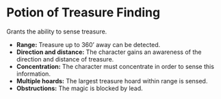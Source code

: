 # Potion of Treasure Finding

Grants the ability to sense treasure.

- **Range:** Treasure up to 360’ away can be detected.
- **Direction and distance:** The character gains an awareness of the direction and distance of treasure.
- **Concentration:** The character must concentrate in order to sense this information.
- **Multiple hoards:** The largest treasure hoard within range is sensed.
- **Obstructions:** The magic is blocked by lead.